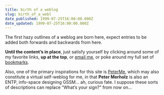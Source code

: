 ```yaml
---
title: birth of a weblog
slug: birth_of_a_webl
date_published: 1999-07-25T16:00:00.000Z
date_updated: 1999-07-25T16:00:00.000Z
---
```


The first hazy outlines of a weblog are born here, expect entries to be added both forwards and backwards from here.

**Until the content’s in place**, just satisfy yourself by clicking around some of my favorite links, **up at the top**, or [email me](mailto:anil@dashes.com), or poke around my full set of [bookmarks](http://www.dashes.com/anil/bookmark/).

Also, one of the primary inspirations for this site is [PeterMe](http://www.peterme.com), which may also constitute a virtual self-weblog for me, in that **Peter Merholz** is also an ENTP, info-space designing GSSM… ah, curious fate. I suppose these sorts of descriptions can replace “What’s your sign?” from now on…
